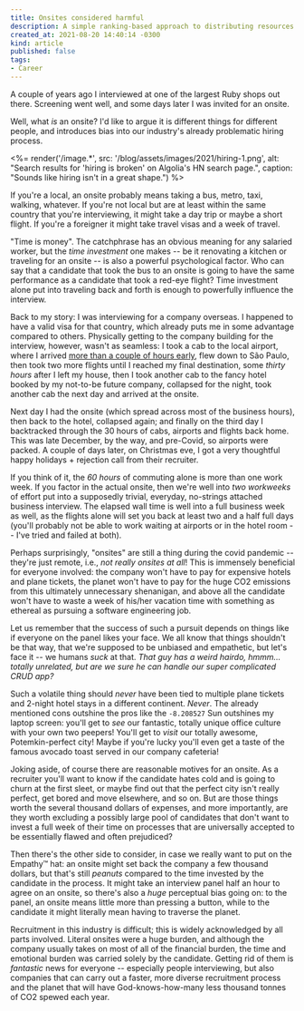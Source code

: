 ```yaml
---
title: Onsites considered harmful
description: A simple ranking-based approach to distributing resources among similar consumers.
created_at: 2021-08-20 14:40:14 -0300
kind: article
published: false
tags:
- Career
---
```


A couple of years ago I interviewed at one of the largest Ruby shops out there. Screening went well, and some days later I was invited for an onsite.

Well, what _is_ an onsite? I'd like to argue it is different things for different people, and introduces bias into our industry's already problematic hiring process.

<%= render('/image.*', src: '/blog/assets/images/2021/hiring-1.png', alt: "Search results for 'hiring is broken' on Algolia's HN search page.", caption: "Sounds like hiring isn't in a great shape.") %>

If you're a local, an onsite probably means taking a bus, metro, taxi, walking, whatever. If you're not local but are at least within the same country that you're interviewing, it might take a day trip or maybe a short flight. If you're a foreigner it might take travel visas and a week of travel.

"Time is money". The catchphrase has an obvious meaning for any salaried worker, but the _time investment_ one makes -- be it renovating a kitchen or traveling for an onsite -- is also a powerful psychological factor. Who can say that a candidate that took the bus to an onsite is going to have the same performance as a candidate that took a red-eye flight? Time investment alone put into traveling back and forth is enough to powerfully influence the interview.

Back to my story: I was interviewing for a company overseas. I happened to have a valid visa for that country, which already puts me in some advantage compared to others. Physically getting to the company building for the interview, however, wasn't as seamless: I took a cab to the local airport, where I arrived [more than a couple of hours early](https://www.theonion.com/dad-suggests-arriving-at-airport-14-hours-early-1819573933), flew down to São Paulo, then took two more flights until I reached my final destination, some _thirty hours_ after I left my house, then I took another cab to the fancy hotel booked by my not-to-be future company, collapsed for the night, took another cab the next day and arrived at the onsite.

Next day I had the onsite (which spread across most of the business hours), then back to the hotel, collapsed again; and finally on the third day I backtracked through the 30 hours of cabs, airports and flights back home. This was late December, by the way, and pre-Covid, so airports were packed. A couple of days later, on Christmas eve, I got a very thoughtful happy holidays + rejection call from their recruiter.

If you think of it, the _60 hours_ of commuting alone is more than one work week. If you factor in the actual onsite, then we're well into _two workweeks_ of effort put into a supposedly trivial, everyday, no-strings attached business interview. The elapsed wall time is well into a full business week as well, as the flights alone will set you back at least two and a half full days (you'll probably not be able to work waiting at airports or in the hotel room -- I've tried and failed at both).

Perhaps surprisingly, "onsites" are still a thing during the covid pandemic -- they're just remote, i.e., _not really onsites at all_! This is immensely beneficial for everyone involved: the company won't have to pay for expensive hotels and plane tickets, the planet won't have to pay for the huge CO2 emissions from this ultimately unnecessary shenanigan, and above all the candidate won't have to waste a week of his/her vacation time with something as ethereal as pursuing a software engineering job.

Let us remember that the success of such a pursuit depends on things like if everyone on the panel likes your face. We all know that things shouldn't be that way, that we're supposed to be unbiased and empathetic, but let's face it -- we humans _suck_ at that. _That guy has a weird hairdo, hmmm... totally unrelated, but are we sure he can handle our super complicated CRUD app?_

Such a volatile thing should _never_ have been tied to multiple plane tickets and 2-night hotel stays in a different continent. _Never_. The already mentioned cons outshine the pros like the `-8.208527` Sun outshines my laptop screen: you'll get to _see_ our fantastic, totally unique office culture with your own two peepers! You'll get to _visit_ our totally awesome, Potemkin-perfect city! Maybe if you're lucky you'll even get a taste of the famous avocado toast served in our company cafeteria!

Joking aside, of course there are reasonable motives for an onsite. As a recruiter you'll want to know if the candidate hates cold and is going to churn at the first sleet, or maybe find out that the perfect city isn't really perfect, get bored and move elsewhere, and so on. But are those things worth the several thousand dollars of expenses, and more importantly, are they worth excluding a possibly large pool of candidates that don't want to invest a full week of their time on processes that are universally accepted to be essentially flawed and often prejudiced?

Then there's the other side to consider, in case we really want to put on the Empathy™ hat: an onsite might set back the company a few thousand dollars, but that's still _peanuts_ compared to the time invested by the candidate in the process. It might take an interview panel half an hour to agree on an onsite, so there's also a _huge_ perceptual bias going on: to the panel, an onsite means little more than pressing a button, while to the candidate it might literally mean having to traverse the planet.

Recruitment in this industry is difficult; this is widely acknowledged by all parts involved. Literal onsites were a huge burden, and although the company usually takes on most of all of the financial burden, the time and emotional burden was carried solely by the candidate. Getting rid of them is _fantastic_ news for everyone -- especially people interviewing, but also companies that can carry out a faster, more diverse recruitment process and the planet that will have God-knows-how-many less thousand tonnes of CO2 spewed each year.
